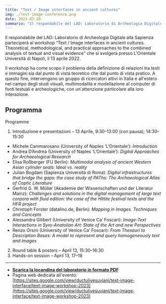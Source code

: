 ```yaml
---
title: "Text / Image interfaces in ancient cultures"
img: ./text-image-conference.png
date: 2023-03-20
sommario: "Il respondabile del LAD: Laboratorio di Archeologia Digitale alla Sapienza parteciperà al workshop “Text / Image interfaces in ancient cultures. Theoretical, methodological, and practical approaches to the combined analysis of textual and visual evidence” che si svolgerà presso L'Orientale Università di Napoli, il 13 aprile 2022."
---
```



Il respondabile del LAD: Laboratorio di Archeologia Digitale alla Sapienza parteciperà al workshop “Text / Image interfaces in ancient cultures. Theoretical, methodological, and practical approaches to the combined analysis of textual and visual evidence” che si svolgerà presso L'Orientale Università di Napoli, il 13 aprile 2022.

Il workshop ha come scopo il problema della definizione di relazioni tra testi e immagini sia dal punto di vista teoretico che dal punto di vista pratico. A questo fine, intervengono un gruppo di ricercatori attivi in Italia e all'estero nel campo degli studi visuali, multimodalità e modellazione al computer di fonti testuali e archeologiche, con un'attenzione particolare alla loro interazione.

## Programma
Programme

1. Introduzione e presentazioni – 13 Aprile, 9:30–13:00 (con pausa); 14:30–15:30
  - Michele Cammarosano (University of Naples ‘L’Orientale’): *Introduction*
  - Andrea D’Andrea (University of Naples ‘L’Orientale’): *Digital Approaches for Archaeological Research*
  - Elisa Roßberger (FU Berlin): *Multimodal analysis of ancient Western Asian cylinder seals: Ideal vs. reality*
  - Julian Bogdani (Sapienza Università di Roma): *Digital infrastructures that bridge the gaps: the case study of PAThs: The Archaeological Atlas of Coptic Literature*
  - Gerfrid G. W. Müller (Akademie der Wissenschaften und der Literatur Mainz): *Challenges and solutions in the digital management of large text corpora with fluid edition: the case of the Hittite festival texts and the HFR project*
  - Christoph Forster (datalino.de, Berlin): *Mapping in Images. Techniques and Concepts*
  - Alessandra Gilibert (University of Venice Ca’ Foscari): *Image-Text Interactions in Syro-Anatolian Art: State of the Art and new Perspectives*
  - Renzo Orsini (University of Venice Ca’ Foscari): *From Thesauri to Description Bases: A model to represent and query homogeneously text and images*
2. Round table & posters – April 13, 15:30–16:30
3. Hands-on session – April 13, 17–18


---

- [**Scarica la locandina del laboratorio in formato PDF**](./text-image_workshop_poster.pdf)
- Pagina web dedicata all'evento: [https://sites.google.com/view/ductulivesuviani/text-image-interface/text-image-workshop-2023](https://sites.google.com/view/ductulivesuviani/text-image-interface/text-image-workshop-2023)



